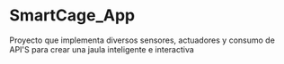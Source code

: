# SmartCage_App
Proyecto que implementa diversos sensores, actuadores y consumo de API'S para crear una jaula inteligente e interactiva
